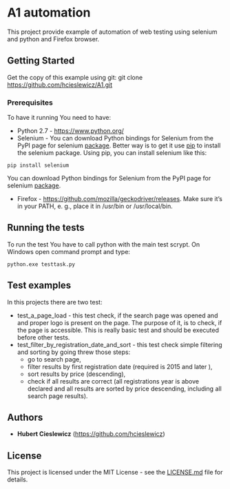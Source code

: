 # A1 automation

This project provide example of automation of web testing using selenium and python and Firefox browser.

## Getting Started

Get the copy of this example using git:
git clone https://github.com/hcieslewicz/A1.git


### Prerequisites

To have it running You need to have:
* Python 2.7 - https://www.python.org/
* Selenium - You can download Python bindings for Selenium from the PyPI page for selenium [package](https://pypi.python.org/pypi/selenium). Better way is to get it use [pip](https://pip.pypa.io/en/latest/installing/) to install the selenium package. Using pip, you can install selenium like this:
```
pip install selenium
```
You can download Python bindings for Selenium from the PyPI page for selenium [package](https://pypi.python.org/pypi/selenium). 
* Firefox - https://github.com/mozilla/geckodriver/releases. Make sure it’s in your PATH, e. g., place it in /usr/bin or /usr/local/bin.

## Running the tests

To run the test You have to call python with the main test scrypt. On Windows open command prompt and type:

```
python.exe testtask.py
```

## Test examples
In this projects there are two test:
* test_a_page_load - this test check, if the search page was opened and and proper logo is present on the page. The purpose of it, is to check, if the page is accessible. This is really basic test and should be executed before other tests.
* test_filter_by_registration_date_and_sort - this test check simple filtering and sorting by going threw those steps:
  - go to search page,
  - filter results by first registration date (required is 2015 and later ),
  - sort results by price (descending),
  - check if all results are correct (all registrations year is above declared and all results are sorted by price descending, including all search page results).

## Authors

* **Hubert Cieslewicz** (https://github.com/hcieslewicz)


## License

This project is licensed under the MIT License - see the [LICENSE.md](LICENSE.md) file for details.
